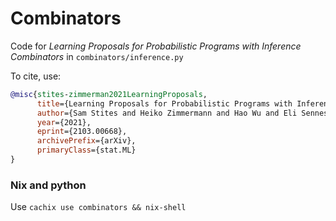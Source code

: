 # Combinators

Code for *Learning Proposals for Probabilistic Programs with Inference Combinators* in `combinators/inference.py`

To cite, use:

``` bibtex
@misc{stites-zimmerman2021LearningProposals,
      title={Learning Proposals for Probabilistic Programs with Inference Combinators}, 
      author={Sam Stites and Heiko Zimmermann and Hao Wu and Eli Sennesh and Jan-Willem van de Meent},
      year={2021},
      eprint={2103.00668},
      archivePrefix={arXiv},
      primaryClass={stat.ML}
}
```

### Nix and python

Use `cachix use combinators && nix-shell`
